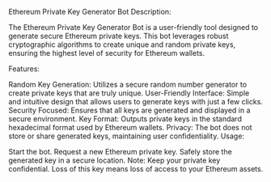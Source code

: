 Ethereum Private Key Generator Bot
Description:

The Ethereum Private Key Generator Bot is a user-friendly tool designed to generate secure Ethereum private keys. This bot leverages robust cryptographic algorithms to create unique and random private keys, ensuring the highest level of security for Ethereum wallets.

Features:

Random Key Generation: Utilizes a secure random number generator to create private keys that are truly unique.
User-Friendly Interface: Simple and intuitive design that allows users to generate keys with just a few clicks.
Security Focused: Ensures that all keys are generated and displayed in a secure environment.
Key Format: Outputs private keys in the standard hexadecimal format used by Ethereum wallets.
Privacy: The bot does not store or share generated keys, maintaining user confidentiality.
Usage:

Start the bot.
Request a new Ethereum private key.
Safely store the generated key in a secure location.
Note: Keep your private key confidential. Loss of this key means loss of access to your Ethereum assets.
